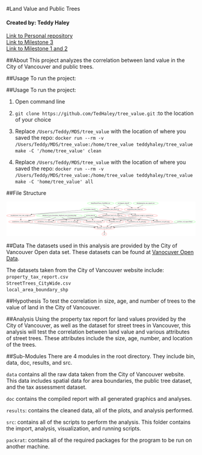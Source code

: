 #Land Value and Public Trees

#### Created by: Teddy Haley

[Link to Personal repository](https://github.com/TedHaley)  
[Link to Milestone 3](https://github.com/TedHaley/tree_value/releases)  
[Link to Milestone 1 and 2](https://github.ubc.ca/teddyh/tree_value/releases)

##About
This project analyzes the correlation between land value in the City of Vancouver and public trees. 

##Usage
To run the project:

##Usage
To run the project:

1. Open command line

2. `git clone https://github.com/TedHaley/tree_value.git` :to the location of your choice
 
3. Replace `/Users/Teddy/MDS/tree_value` with the location of where you saved the repo: `docker run --rm -v /Users/Teddy/MDS/tree_value:/home/tree_value teddyhaley/tree_value make -C '/home/tree_value' clean`

4. Replace `/Users/Teddy/MDS/tree_value` with the location of where you saved the repo: `docker run --rm -v /Users/Teddy/MDS/tree_value:/home/tree_value teddyhaley/tree_value make -C 'home/tree_value' all`

##File Structure

![](Makefile.png) 

##Data
The datasets used in this analysis are provided by the City of Vancouver Open data set. These datasets can be found at [Vanocuver Open Data](#http://data.vancouver.ca/datacatalogue/index.htm).

The datasets taken from the City of Vancouver website include:  
`property_tax_report.csv`  
`StreetTrees_CityWide.csv`  
`local_area_boundary_shp`


##Hypothesis
To test the correlation in size, age, and number of trees to the value of land in the City of Vancouver.

##Analysis
Using the property tax report for land values provided by the City of Vancouver, as well as the dataset for street trees in Vancouver, this analysis will test the correlation between land value and various attributes of street trees. These attributes include the size, age, number, and location of the trees. 

##Sub-Modules
There are 4 modules in the root directory. They include bin, data, doc, results, and src.

`data` contains all the raw data taken from the City of Vancouver website. This data includes spatial data for area boundaries, the public tree dataset, and the tax assessment dataset.

`doc` contains the compiled report with all generated graphics and analyses.

`results`: contains the cleaned data, all of the plots, and analysis performed.   

`src`: contains all of the scripts to perform the analysis. This folder contains the import, analysis, visualization, and running scripts. 

`packrat`: contains all of the required packages for the program to be run on another machine. 

